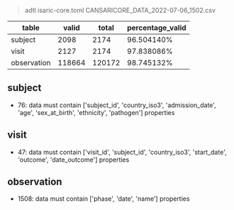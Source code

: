 >adtl isaric-core.toml CANSARICORE_DATA_2022-07-06_1502.csv

|table          |valid  |total  |percentage_valid|
|---------------|-------|-------|----------------|
|subject        |2098   |2174   |96.504140% |
|visit          |2127   |2174   |97.838086% |
|observation    |118664 |120172 |98.745132% |

## subject

* 76: data must contain ['subject_id', 'country_iso3', 'admission_date', 'age', 'sex_at_birth', 'ethnicity', 'pathogen'] properties

## visit

* 47: data must contain ['visit_id', 'subject_id', 'country_iso3', 'start_date', 'outcome', 'date_outcome'] properties

## observation

* 1508: data must contain ['phase', 'date', 'name'] properties
